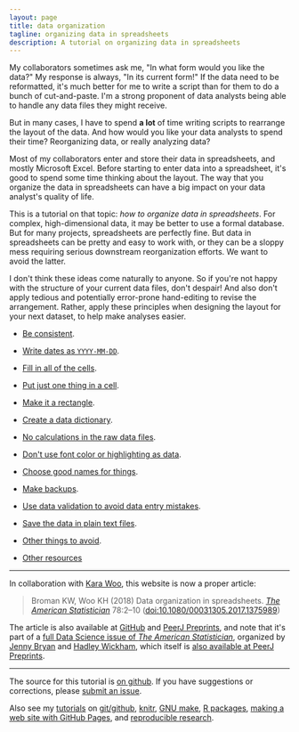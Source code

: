 ```yaml
---
layout: page
title: data organization
tagline: organizing data in spreadsheets
description: A tutorial on organizing data in spreadsheets
---
```


My collaborators sometimes ask me, "In what form would you like the data?"
My response is always, "In its current form!" If the data need to be
reformatted, it's much better for me to write a script than
for them to do a bunch of cut-and-paste. I'm a strong proponent of
data analysts being able to handle any data files they might
receive.

But in many cases, I have to spend **a lot** of time writing scripts
to rearrange the layout of the data. And how would you like your data
analysts to spend their time? Reorganizing data, or really analyzing
data?

Most of my collaborators enter and store their data in spreadsheets,
and mostly Microsoft Excel. Before starting to enter data into a
spreadsheet, it's good to spend some time thinking about the
layout. The way that you organize the data in spreadsheets can have a
big impact on your data analyst's quality of life.

This is a tutorial on that topic: *how to organize data in
spreadsheets*. For complex, high-dimensional data, it may be better to
use a formal database. But for many projects, spreadsheets are
perfectly fine. But data in spreadsheets can be pretty and easy to
work with, or they can be a sloppy mess requiring serious
downstream reorganization efforts. We want to avoid the latter.

I don't think these ideas come naturally to anyone. So if you're not
happy with the structure of your current data files, don't despair!
And also don't apply tedious and potentially error-prone hand-editing
to revise the arrangement. Rather, apply these principles when
designing the layout for your next dataset, to help make analyses
easier.

- [Be consistent](pages/consistency.html).
- [Write dates as `YYYY-MM-DD`](pages/dates.html).
- [Fill in all of the cells](pages/no_empty_cells.html).
- [Put just one thing in a cell](pages/one_thing_per_cell.html).
- [Make it a rectangle](pages/rectangle.html).
- [Create a data dictionary](pages/dictionary.html).
- [No calculations in the raw data files](pages/no_calculations.html).
- [Don't use font color or highlighting as data](pages/no_highlighting.html).
- [Choose good names for things](pages/names.html).
- [Make backups](pages/backups.html).
- [Use data validation to avoid data entry mistakes](pages/validation.html).
- [Save the data in plain text files](pages/csv_files.html).
- [Other things to avoid](pages/avoid.html).

- [Other resources](pages/resources.html)

---

In collaboration with [Kara Woo](https://karawoo.com), this website is now
a proper article:

> Broman KW, Woo KH (2018) Data organization in spreadsheets.
> [_The American Statistician_](https://www.tandfonline.com/toc/utas20/current) 78:2&ndash;10
> ([doi:10.1080/00031305.2017.1375989](https://doi.org/10.1080/00031305.2017.1375989))

The article is also available at [GitHub](https://github.com/kbroman/Paper_DataOrg) and
[PeerJ Preprints](https://peerj.com/preprints/3183/), and note that
it's part of a [full Data Science issue of _The American
Statistician_](https://www.tandfonline.com/toc/utas20/72/1?nav=tocList),
organized by [Jenny Bryan](https://github.com/jennybc) and [Hadley
Wickham](http://hadley.nz/), which itself is [also available at PeerJ
Preprints](https://peerj.com/collections/50-practicaldatascistats/).

---

The source for this tutorial is
[on github](https://github.com/kbroman/dataorg).  If you have
suggestions or corrections, please
[submit an issue](https://github.com/kbroman/dataorg/issues).


Also see my [tutorials](https://kbroman.org/pages/tutorials)
on
[git/github](https://kbroman.org/github_tutorial),
[knitr](https://kbroman.org/knitr_knutshell),
[GNU make](https://kbroman.org/minimal_make),
[R packages](https://kbroman.org/pkg_primer),
[making a web site with GitHub Pages](https://kbroman.org/simple_site),
and [reproducible research](https://kbroman.org/steps2rr).

